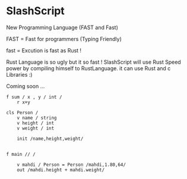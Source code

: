 # SlashScript
New Programming Language (FAST and Fast)

FAST = Fast for programmers (Typing Friendly)

fast = Excution is fast as Rust !

Rust Language is so ugly but it so fast ! SlashScript will use Rust Speed power by compiling himself to RustLanguage.
it can use Rust and c Libraries :)

Coming soon ...

```
f sum / x , y / int / 
	r x+y

cls Person /
	v name / string
	v height / int
	v weight / int

	init /name,height,weight/


f main // /

	v mahdi / Person = Person /mahdi,1.80,64/
	out /mahdi.height + mahdi.weight/
```
